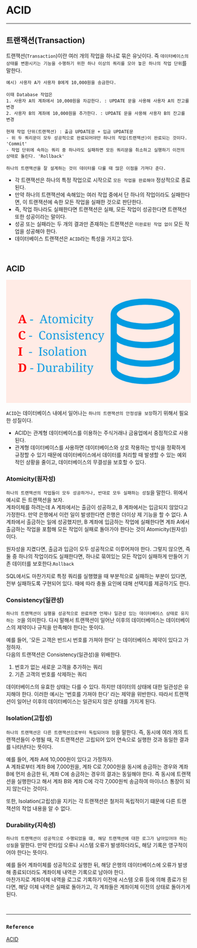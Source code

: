# ACID
___
## 트랜잭션(Transaction)
트랜잭션(`Transaction`)이란 여러 개의 작업을 하나로 묶은 유닛이다. 즉 `데이터베이스의 상태를 변환시키는 기능을 수행하기 위한 하나 이상의 쿼리를 모아 놓은 하나의 작업 단위`를 말한다.
```
예시) 사용자 A가 사용자 B에게 10,000원을 송금한다.

이때 Database 작업은
1. 사용자 A의 계좌에서 10,000원을 차감한다. : UPDATE 문을 사용해 사용자 A의 잔고를 변경
2. 사용자 B의 계좌에 10,000원을 추가한다. : UPDATE 문을 사용해 사용자 B의 잔고를 변경

현재 작업 단위(트랜잭션) : 출금 UPDATE문 + 입금 UPDATE문
- 위 두 쿼리문이 모두 성공적으로 완료되어야만 하나의 작업(트랜잭션)이 완료되는 것이다. 'Commit'
- 작업 단위에 속하는 쿼리 중 하나라도 실패하면 모든 쿼리문을 취소하고 실행하기 이전의 상태로 돌린다. 'Rollback'

하나의 트랜잭션을 잘 설계하는 것이 데이터를 다룰 때 많은 이점을 가져다 준다. 
```

- 각 트랜잭션은 하나의 특정 작업으로 시작으로 `모든 작업을 완료해야` 정상적으로 종료된다.
- 만약 하나의 트랜잭션에 속해있는 여러 작업 중에서 단 하나의 작업이라도 실패한다면, 이 트랜잭션에 속한 모든 작업을 실패한 것으로 판단한다.
- 즉, 작업 하나라도 실패한다면 트랜잭션은 실패, 모든 작업이 성공한다면 트랜잭션 또한 성공이라는 말이다.
- 성공 또는 실패라는 두 개의 결과만 존재하는 트랜잭션은 `미완료된 작업 없이` 모든 작업을 성공해야 한다.
- 데이터베이스 트랜잭션은 `ACID`라는 특성을 가지고 있다.

<br>

## ACID


![img](png/ACID.png)

`ACID`는 데이터베이스 내에서 일어나는 `하나의 트랜잭션의 안정성을 보장`하기 위해서 필요한 성질이다.
- ACID는 관계형 데이터베이스를 이용하는 주식거래나 금융업에서 중점적으로 사용된다.
- 관계형 데이터베이스를 사용하면 데이터베이스와 상호 작용하는 방식을 정확하게 규정할 수 있기 때문에 데이터베이스에서 데이터를 처리할 때 발생할 수 있는 예외적인 상황을 줄이고, 데이터베이스의 무결성을 보호할 수 있다.

### Atomicity(원자성)
`하나의 트랜잭션의 작업들이 모두 성공하거나, 반대로 모두 실패하는 성질`을 말한다. 위에서 예시로 든 트랜잭션을 보자.  
계좌이체를 하려는데 A 계좌에서는 출금이 성공하고, B 계좌에서는 입금되지 않았다고 가정한다. 만약 은행에서 이런 일이 발생한다면 은행은 더이상 제 기능을 할 수 없다.
A 계좌에서 출금하는 일에 성공했지만, B 계좌에 입금하는 작업에 실패한다면 계좌 A에서 출금하는 작업을 포함해 모든 작업이 실패로 돌아가야 한다는 것이 Atomicity(원자성)이다.

원자성을 지켰다면, 출금과 입금이 모두 성공적으로 이루어져야 한다. 그렇지 않으면, 즉 둘 중 하나의 작업이라도 실패한다면, 하나로 묶여있는 모든 작업이 실패하게 만들어 기존 데이터를 보호한다.`Rollback`

SQL에서도 마찬가지로 특정 쿼리를 실행했을 때 부분적으로 실패하는 부분이 있다면, 전부 실패하도록 구현되어 있다. 때에 따라 충돌 요인에 대해 선택지를 제공하기도 한다.

### Consistency(일관성)
`하나의 트랜잭션이 실행을 성공적으로 완료하면 언제나 일관성 있는 데이터베이스 상태로 유지하는 것`을 의미한다. 다시 말해서 트랜잭션이 일어난 이후의 데이터베이스는 데이터베이스의 제약이나 규칙을 만족해야 한다는 뜻이다.

예를 들어, '모든 고객은 반드시 번호를 가져야 한다' 는 데이터베이스 제약이 있다고 가정하자.  
다음의 트랜잭션은 Consistency(일관성)을 위배한다.
1. 번호가 없는 새로운 고객을 추가하는 쿼리
2. 기존 고객의 번호를 삭제하는 쿼리

데이터베이스의 유효한 상태는 다를 수 있다. 하지만 데이터의 상태에 대한 일관성은 유지해야 한다.
이러한 예시는 '번호를 가져야 한다' 라는 제약을 위반한다.
따라서 트랜잭션이 일어난 이후의 데이터베이스는 일관되지 않은 상태를 가지게 된다.

### Isolation(고립성)
`하나의 트랜잭션은 다른 트랜잭션으로부터 독립되어야 함`을 말한다. 즉, 동시에 여러 개의 트랜잭션들이 수행될 때, 각 트랜잭션은 고립되어 있어 연속으로 실행한 것과 동일한 결과를 나타낸다는 뜻이다.

예를 들어, 계좌 A에 10,000원이 있다고 가정하자.  
A 계좌로부터 계좌 B에 7,000원을, 계좌 C로 7,000원을 동시에 송금하는 경우와 계좌 B에 먼저 송금한 뒤, 계좌 C에 송금하는 경우의 결과는 동일해야 한다.
즉 동시에 트랜잭션을 실행한다고 해서 계좌 B와 계좌 C에 각각 7,000원씩 송금하여 마이너스 통장이 되지 않는다는 것이다.

또한, Isolation(고립성)을 지키는 각 트랜잭션은 철저히 독립적이기 떄문에 다른 트랜잭션의 작업 내용을 알 수 없다.

### Durability(지속성)
`하나의 트랜잭션이 성공적으로 수행되었을 떄, 해당 트랜잭션에 대한 로그가 남아있어야 하는 성질`을 말한다. 만약 런타임 오류나 시스템 오류가 발생하더라도, 해당 기록은 영구적이어야 한다는 뜻이다.

예를 들어 계좌이체를 성공적으로 실행한 뒤, 해당 은행의 데이터베이스에 오류가 발생해 종료되더라도 계좌이체 내역은 기록으로 남아야 한다.  
마찬가지로 계좌이체 내역을 로그로 기록하기 이전에 시스템 오류 등에 의해 종료가 된다면, 해당 이체 내역은 실패로 돌아가고, 각 계좌들은 계좌이체 이전의 상태로 돌아가게 된다. 

<br>

___
### `Reference`

[ACID][link]

[link]: https://hanamon.kr/%EB%8D%B0%EC%9D%B4%ED%84%B0%EB%B2%A0%EC%9D%B4%EC%8A%A4-%ED%8A%B8%EB%9E%9C%EC%9E%AD%EC%85%98%EC%9D%98-acid-%EC%84%B1%EC%A7%88/

